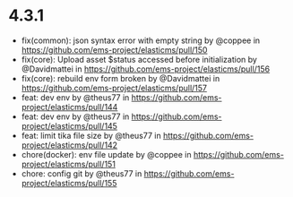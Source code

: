 # 4.3.1

* fix(common): json syntax error with empty string by @coppee in https://github.com/ems-project/elasticms/pull/150
* fix(core): Upload asset $status accessed before initialization by @Davidmattei in https://github.com/ems-project/elasticms/pull/156
* fix(core): rebuild env form broken by @Davidmattei in https://github.com/ems-project/elasticms/pull/157
* feat: dev env by @theus77 in https://github.com/ems-project/elasticms/pull/144
* feat: dev env by @theus77 in https://github.com/ems-project/elasticms/pull/145
* feat: limit tika file size by @theus77 in https://github.com/ems-project/elasticms/pull/142
* chore(docker): env file update by @coppee in https://github.com/ems-project/elasticms/pull/151
* chore: config git by @theus77 in https://github.com/ems-project/elasticms/pull/155
